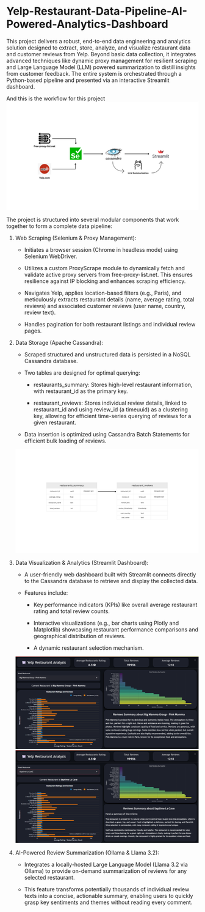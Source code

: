 # Yelp-Restaurant-Data-Pipeline-AI-Powered-Analytics-Dashboard

This project delivers a robust, end-to-end data engineering and analytics solution designed to extract, store, analyze, and visualize restaurant data and customer reviews from Yelp. Beyond basic data collection, it integrates advanced techniques like dynamic proxy management for resilient scraping and Large Language Model (LLM) powered summarization to distill insights from customer feedback. The entire system is orchestrated through a Python-based pipeline and presented via an interactive Streamlit dashboard.


And this is the workflow for this project
![Alt text for the image](Workflow.png)


The project is structured into several modular components that work together to form a complete data pipeline:

  1. Web Scraping (Selenium & Proxy Management):

      - Initiates a browser session (Chrome in headless mode) using Selenium WebDriver.

      - Utilizes a custom ProxyScrape module to dynamically fetch and validate active proxy servers from free-proxy-list.net. This ensures resilience against IP blocking and enhances scraping efficiency.

      - Navigates Yelp, applies location-based filters (e.g., Paris), and meticulously extracts restaurant details (name, average rating, total reviews) and associated customer reviews (user name, country, review         text).

      - Handles pagination for both restaurant listings and individual review pages.

  2. Data Storage (Apache Cassandra):

      - Scraped structured and unstructured data is persisted in a NoSQL Cassandra database.

      - Two tables are designed for optimal querying:

        - restaurants_summary: Stores high-level restaurant information, with restaurant_id as the primary key.

        - restaurant_reviews: Stores individual review details, linked to restaurant_id and using review_id (a timeuuid) as a clustering key, allowing for efficient time-series querying of reviews for a given               restaurant.

     - Data insertion is optimized using Cassandra Batch Statements for efficient bulk loading of reviews.
       


     ![Alt text for the image](databases.png)



  3. Data Visualization & Analytics (Streamlit Dashboard):

      - A user-friendly web dashboard built with Streamlit connects directly to the Cassandra database to retrieve and display the collected data.

      - Features include:

          - Key performance indicators (KPIs) like overall average restaurant rating and total review counts.

          - Interactive visualizations (e.g., bar charts using Plotly and Matplotlib) showcasing restaurant performance comparisons and geographical distribution of reviews.

          - A dynamic restaurant selection mechanism.
       
       ![Alt text for the image](png1.png)
       ![Alt text for the image](png2.png)

  4. AI-Powered Review Summarization (Ollama & Llama 3.2):

      - Integrates a locally-hosted Large Language Model (Llama 3.2 via Ollama) to provide on-demand summarization of reviews for any selected restaurant.

      - This feature transforms potentially thousands of individual review texts into a concise, actionable summary, enabling users to quickly grasp key sentiments and themes without reading every comment.
